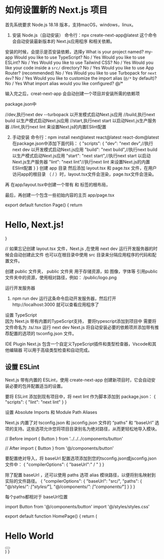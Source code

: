 # 如何设置新的 Next.js 项目
首先系统要求  Node.js 18.18 版本，支持macOS，windows，linux。

1. 安装 Node.js（自动安装）
命令行：npx create-next-app@latest
这个命令会自动安装最新版本的 Next.js应用程序 和相关依赖。

安装的时候，会提示是否安装依赖，选择y
What is your project named? my-app
Would you like to use TypeScript? No / Yes
Would you like to use ESLint? No / Yes
Would you like to use Tailwind CSS? No / Yes
Would you like your code inside a `src/` directory? No / Yes
Would you like to use App Router? (recommended) No / Yes
Would you like to use Turbopack for `next dev`?  No / Yes
Would you like to customize the import alias (`@/*` by default)? No / Yes
What import alias would you like configured? @/*

输入完之后，creat-next-app 会自动创建一个项目并安装所需的依赖项

package.json中

  //dev,执行next dev --turbopack  以开发模式启动Next.js应用
    //build,执行next build  以生产模式启动Next.js应用
    //start,执行next start  以启动Next.js生产服务器
    //lint,执行next lint  来设置Next.js的内置ESlint配置


2. 手动安装
命令行：npm install next@latest react@latest react-dom@latest
在package.json中添加下面代码：
{
  "scripts": {
    "dev": "next dev",//执行next dev  以开发模式启动Next.js应用
    "build": "next build",//执行next build  以生产模式启动Next.js应用
    "start": "next start",//执行next start  以启动Next.js生产服务器
    "lint": "next lint"//执行next lint  来设置Next.js的内置ESlint配置
  }
}
创建 app 目录
然后添加 layout.tsx 和 page.tsx 文件，在用户访问app的根目录 （ / ）时，layout.tsx文件会渲染，page.tsx文件会渲染。
 
再 在app/layout.tsx中创建一个带有 <html> 和 <body>标签的根布局，

最后，再创建一个包含一些初始内容的主页 app/page.tsx

export default function Page() {
  return <h1>Hello, Next.js!</h1>
}

// 如果忘记创建 layout.tsx 文件，Next.js ,在使用 next dev 运行开发服务器的时候会自动创建此文件
 也可以在根目录中使用 src 目录来分隔应用程序的代码和配置文件。

 创建 public 文件夹，
 public 文件夹 用于存储资源，如 图像，字体等
 引用public 文件夹中的资源，使用相对路径，例如： /public/logo.png

 运行开发服务器
 1. npm run dev 运行这条命令启动开发服务器，然后打开 http://localhost:3000 就可以查看应用程序了


 设置 TypeScript   
 因为 Next.js 带有内置的TypeScript支持， 要将typescript添加到项目中 需要将文件命名为 .ts/.tsx
 运行 next dev Next.js 将自动安装必要的依赖项并添加带有推荐配置的选项的 tsconfig.json 文件。

 IDE  Plugin 
 Next.js 包含一个自定义TypeScript插件和类型检查器，Vscode和其他编辑器 可以用于高级类型检查和自动完成。


 ## 设置 ESLint

 Next.js 带有内置的 ESLint，使用 create-next-app 创建新项目时，它会自动安装必要的包并配置适当的设置。

要将 ESLint 添加到现有项目中，将 next lint 作为脚本添加到 package.json：
{
  "scripts": {
    "lint": "next lint"
  }
}

设置 Absolute Imports 和 Module Path Aliases

Next.js 内置了对 tsconfig.json 和 jsconfig.json 文件的 “paths” 和 “baseUrl” 选项的支持。这些选项允许您将项目目录别名为绝对路径，从而更轻松地导入模块。

// Before
import { Button } from '../../../components/button'
 
// After
import { Button } from '@/components/button'

要配置绝对导入，将 baseUrl  配置选项添加到您的tsconfig.json或jsconfig.json文件中：
{
  "compilerOptions": {
    "baseUrl":" / " 
  }
}

除了配置 baseUrl ，还可以使用  paths 选项 alias 模块路径，以便将别名映射到实际的文件路径。
{
  "compilerOptions": {
    "baseUrl": "src/",
    "paths": {
      "@/styles/*": ["styles/*"],
      "@/components/*": ["components/*"]
    }
  }
}

每个paths都相对于 baseUrl位置

import Button from '@/components/button'
import '@/styles/styles.css'
 
export default function HomePage() {
  return (
    <div>
      <h1>Hello World</h1>
      <Button />
    </div>
  )
}
